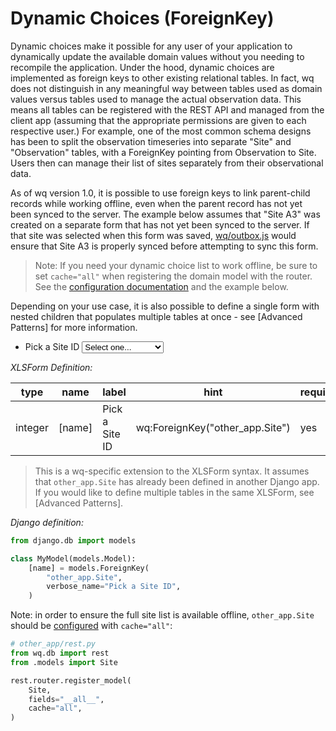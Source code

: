# Dynamic Choices (ForeignKey)

Dynamic choices make it possible for any user of your application to dynamically update the available domain values without you needing to recompile the application.  Under the hood, dynamic choices are implemented as foreign keys to other existing relational tables.  In fact, wq does not distinguish in any meaningful way between tables used as domain values versus tables used to manage the actual observation data.  This means all tables can be registered with the REST API and managed from the client app (assuming that the appropriate permissions are given to each respective user.)  For example, one of the most common schema designs has been to split the observation timeseries into separate "Site" and "Observation" tables, with a ForeignKey pointing from Observation to Site.  Users then can manage their list of sites separately from their observational data.

As of wq version 1.0, it is possible to use foreign keys to link parent-child records while working offline, even when the parent record has not yet been synced to the server.  The example below assumes that "Site A3" was created on a separate form that has not yet been synced to the server.  If that site was selected when this form was saved, [wq/outbox.js] would ensure that Site A3 is properly synced before attempting to sync this form.

> Note: If you need your dynamic choice list to work offline, be sure to set `cache="all"` when registering the domain model with the router.  See the [configuration documentation][config] and the example below.

Depending on your use case, it is also possible to define a single form with nested children that populates multiple tables at once - see [Advanced Patterns] for more information.

<ul data-role="listview" data-inset="true">
  <li class="ui-field-contain">
    <label for='select-site_id'>Pick a Site ID</label>
    <select id='select-site_id' data-xform-type='integer' name='site_id' required>
      <option value="">Select one...</option>
      <option value="site-A3">* Site A3</option>
      <option value="landfill">Landfill Site</option>
      <option value="cd2">CD2</option>
      <option value="cd3">CD48</option>
      <option value="creek">Pine Creek Bridge</option>
    </select>
    <p class='error select-site_id-errors'></p>
  </li>
</ul>

*XLSForm Definition:*

type | name | label | hint | required | constraint
-----|------|-------|------|----------|------------
integer | [name] | Pick a Site ID | wq:ForeignKey("other_app.Site") | yes |

> This is a wq-specific extension to the XLSForm syntax.  It assumes that `other_app.Site` has already been defined in another Django app.  If you would like to define multiple tables in the same XLSForm, see [Advanced Patterns].

*Django definition:*

```python
from django.db import models

class MyModel(models.Model):
    [name] = models.ForeignKey(
        "other_app.Site",
        verbose_name="Pick a Site ID",
    )
```

Note: in order to ensure the full site list is available offline, `other_app.Site` should be [configured][config] with `cache="all"`:

```python
# other_app/rest.py
from wq.db import rest
from .models import Site

rest.router.register_model(
    Site,
    fields="__all__",
    cache="all",
)
```

[wq/outbox.js]: https://wq.io/docs/outbox-js
[config]: https://wq.io/docs/config
